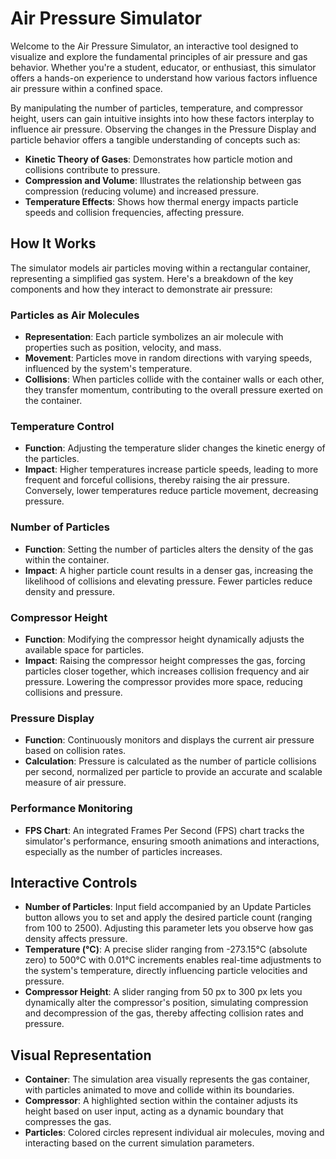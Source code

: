 # Air Pressure Simulator

Welcome to the Air Pressure Simulator, an interactive tool designed to visualize and explore the fundamental principles of air pressure and gas behavior. Whether you're a student, educator, or enthusiast, this simulator offers a hands-on experience to understand how various factors influence air pressure within a confined space.

By manipulating the number of particles, temperature, and compressor height, users can gain intuitive insights into how these factors interplay to influence air pressure. Observing the changes in the Pressure Display and particle behavior offers a tangible understanding of concepts such as:

- **Kinetic Theory of Gases**: Demonstrates how particle motion and collisions contribute to pressure.
- **Compression and Volume**: Illustrates the relationship between gas compression (reducing volume) and increased pressure.
- **Temperature Effects**: Shows how thermal energy impacts particle speeds and collision frequencies, affecting pressure.

## How It Works

The simulator models air particles moving within a rectangular container, representing a simplified gas system. Here's a breakdown of the key components and how they interact to demonstrate air pressure:

### Particles as Air Molecules

- **Representation**: Each particle symbolizes an air molecule with properties such as position, velocity, and mass.
- **Movement**: Particles move in random directions with varying speeds, influenced by the system's temperature.
- **Collisions**: When particles collide with the container walls or each other, they transfer momentum, contributing to the overall pressure exerted on the container.

### Temperature Control

- **Function**: Adjusting the temperature slider changes the kinetic energy of the particles.
- **Impact**: Higher temperatures increase particle speeds, leading to more frequent and forceful collisions, thereby raising the air pressure. Conversely, lower temperatures reduce particle movement, decreasing pressure.

### Number of Particles

- **Function**: Setting the number of particles alters the density of the gas within the container.
- **Impact**: A higher particle count results in a denser gas, increasing the likelihood of collisions and elevating pressure. Fewer particles reduce density and pressure.

### Compressor Height

- **Function**: Modifying the compressor height dynamically adjusts the available space for particles.
- **Impact**: Raising the compressor height compresses the gas, forcing particles closer together, which increases collision frequency and air pressure. Lowering the compressor provides more space, reducing collisions and pressure.

### Pressure Display

- **Function**: Continuously monitors and displays the current air pressure based on collision rates.
- **Calculation**: Pressure is calculated as the number of particle collisions per second, normalized per particle to provide an accurate and scalable measure of air pressure.

### Performance Monitoring

- **FPS Chart**: An integrated Frames Per Second (FPS) chart tracks the simulator's performance, ensuring smooth animations and interactions, especially as the number of particles increases.

## Interactive Controls

- **Number of Particles**: Input field accompanied by an Update Particles button allows you to set and apply the desired particle count (ranging from 100 to 2500). Adjusting this parameter lets you observe how gas density affects pressure.
- **Temperature (°C)**: A precise slider ranging from -273.15°C (absolute zero) to 500°C with 0.01°C increments enables real-time adjustments to the system's temperature, directly influencing particle velocities and pressure.
- **Compressor Height**: A slider ranging from 50 px to 300 px lets you dynamically alter the compressor's position, simulating compression and decompression of the gas, thereby affecting collision rates and pressure.

## Visual Representation

- **Container**: The simulation area visually represents the gas container, with particles animated to move and collide within its boundaries.
- **Compressor**: A highlighted section within the container adjusts its height based on user input, acting as a dynamic boundary that compresses the gas.
- **Particles**: Colored circles represent individual air molecules, moving and interacting based on the current simulation parameters.




